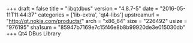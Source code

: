 +++
draft = false
title = "libqtdbus"
version = "4.8.7-5"
date = "2016-05-11T11:44:37"
categories = ['lib-extra', 'qt4-libs']
upstreamurl = "http://qt.nokia.com/products/"
arch = "x86_64"
size = "226492"
usize = "976195"
sha1sum = "85947b7169e7c15f46e8b8b99920de3e015030db"
+++
Qt4 DBus Library